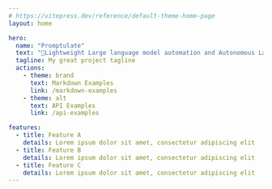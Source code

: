```yaml
---
# https://vitepress.dev/reference/default-theme-home-page
layout: home

hero:
  name: "Promptulate"
  text: "🚀Lightweight Large language model automation and Autonomous Language Agents development framework. Build your LLM Agent Application in a pythonic way!"
  tagline: My great project tagline
  actions:
    - theme: brand
      text: Markdown Examples
      link: /markdown-examples
    - theme: alt
      text: API Examples
      link: /api-examples

features:
  - title: Feature A
    details: Lorem ipsum dolor sit amet, consectetur adipiscing elit
  - title: Feature B
    details: Lorem ipsum dolor sit amet, consectetur adipiscing elit
  - title: Feature C
    details: Lorem ipsum dolor sit amet, consectetur adipiscing elit
---
```


